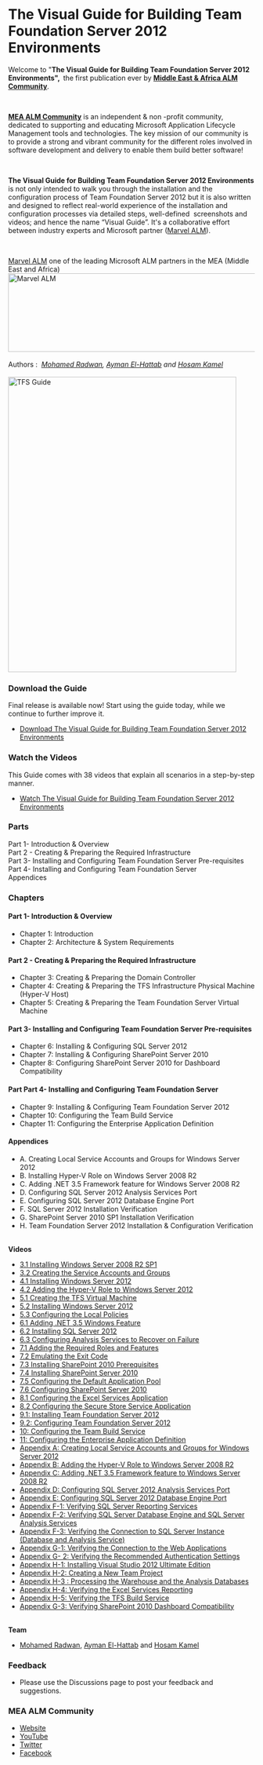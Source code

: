 # The Visual Guide for Building Team Foundation Server 2012 Environments
<div class="wikidoc">Welcome to "<strong>The Visual Guide for Building Team Foundation Server 2012 Environments", </strong>&nbsp;the first publication ever by&nbsp;<a title="MEA ALM Community" href="http://www.meaalmcommunity.com" target="_blank" rel="noopener"><strong>Middle East &amp; Africa ALM Community</strong></a>.</div>
<p>&nbsp;</p>
<div class="wikidoc"><strong><a title="MEA ALM Community" href="http://www.meaalmcommunity.com" target="_blank" rel="noopener">MEA ALM Community</a></strong> is an independent &amp; non -profit community, dedicated to supporting and educating Microsoft Application Lifecycle Management tools and technologies. The key mission of our community is to provide a strong and vibrant community for the different roles involved in software development and delivery to enable them build better software!</div>
<div class="wikidoc">
<p>&nbsp;</p>
</div>
<div class="wikidoc"><strong>The Visual Guide for Building Team Foundation Server 2012 Environments</strong> is not only intended to walk you through the installation and the configuration process of Team Foundation Server 2012 but it is also written and designed to reflect real-world experience of the installation and configuration processes via detailed steps, well-defined &nbsp;screenshots and videos; and hence the name &ldquo;Visual Guide&rdquo;.&nbsp;It's a collaborative effort between industry experts and Microsoft&nbsp;partner (<a title="Marvel ALM" href="http://marvelalm.com/" target="_blank" rel="noopener">Marvel ALM</a>).</div>
<p>&nbsp;</p>
<div class="wikidoc"><a title="Marvel ALM" href="http://marvelalm.com/" target="_blank" rel="noopener">Marvel ALM</a> one of the leading Microsoft ALM partners in the MEA (Middle East and&nbsp;Africa)</div>
<div class="wikidoc"><a title="Marvel ALM" href="http://marvelalm.com/" target="_blank" rel="noopener"><img src="http://mohamedradwan.com/wp-content/uploads/2017/08/MSPartner-for-CodePlex-2.jpg" alt="Marvel ALM" width="552" height="160" /></a></div>
<div class="wikidoc"><br /> Authors : &nbsp;<em><a title="M.Radwan Blog" href="http://mohamedradwan.wordpress.com/" target="_blank" rel="noopener">Mohamed Radwan</a>,&nbsp;<a title="Ayman El-Hattab" href="http://www.aymanelhattab.com">Ayman El-Hattab</a> and <a title="Hosam Kamel" href="http://blogs.msdn.com/b/hkamel/" target="_blank" rel="noopener">Hosam Kamel</a></em><br /> <br /> <img title="TeamDevGuide.gif" src="http://mohamedradwan.com/wp-content/uploads/2017/08/cov-page.png" alt="TFS Guide" width="466" height="602" /></div>
<div class="wikidoc">
<h3>Download the Guide</h3>
Final release is available now! Start using the guide today, while we continue to further improve it.
<ul>
<li><a href="http://tfs2012visualguide.codeplex.com/downloads/get/482244" target="_blank" rel="noopener">Download The Visual Guide for Building Team Foundation Server 2012 Environments</a></li>
</ul>
<h3>Watch the Videos</h3>
This Guide comes with 38 videos that explain all scenarios in a step-by-step manner.
<ul>
<li><a href="http://www.youtube.com/playlist?list=PLBF6EB5809CE2EED4&amp;feature=plcp" target="_blank" rel="noopener">Watch The Visual Guide for Building Team Foundation Server 2012 Environments</a></li>
</ul>
<h3>Parts</h3>
<div class="wikidoc">Part 1- Introduction &amp; Overview</div>
<div class="wikidoc">Part 2 - Creating &amp; Preparing the Required Infrastructure</div>
<div class="wikidoc">Part 3- Installing and Configuring Team Foundation Server Pre-requisites</div>
<div class="wikidoc">Part 4- Installing and Configuring Team Foundation Server</div>
<div class="wikidoc">Appendices</div>
<h3>Chapters</h3>
<h4>Part 1- Introduction &amp; Overview</h4>
<ul>
<li>Chapter 1: Introduction</li>
<li>Chapter 2: Architecture &amp; System Requirements</li>
</ul>
<h4>Part 2 - Creating &amp; Preparing the Required&nbsp;Infrastructure</h4>
<ul>
<li>Chapter 3: Creating &amp; Preparing the Domain Controller</li>
<li>Chapter 4: Creating &amp; Preparing the TFS Infrastructure Physical Machine (Hyper-V Host)</li>
<li>Chapter 5: Creating &amp; Preparing the Team Foundation Server Virtual Machine</li>
</ul>
<h4>Part 3- Installing and Configuring Team Foundation Server Pre-requisites</h4>
<ul>
<li>Chapter 6: Installing &amp; Configuring SQL Server 2012</li>
<li>Chapter 7: Installing &amp; Configuring SharePoint Server 2010</li>
<li>Chapter 8: Configuring SharePoint Server 2010 for Dashboard Compatibility</li>
</ul>
<h4>Part Part 4- Installing and Configuring Team Foundation Server</h4>
<ul>
<li>Chapter 9: Installing &amp; Configuring Team Foundation Server 2012&nbsp;</li>
<li>Chapter 10: Configuring the Team Build Service</li>
<li>Chapter 11: Configuring the Enterprise Application Definition</li>
</ul>
<h4>Appendices</h4>
<ul>
<li>A. Creating Local Service Accounts and Groups for Windows Server 2012&nbsp;</li>
<li>B. Installing Hyper-V Role on Windows Server 2008 R2</li>
<li>C. Adding .NET 3.5 Framework feature for Windows Server 2008 R2</li>
<li>D. Configuring SQL Server 2012 Analysis Services Port</li>
<li>E. Configuring SQL Server 2012 Database Engine Port</li>
<li>F. SQL Server 2012 Installation Verification &nbsp;</li>
<li>G. SharePoint Server 2010 SP1 Installation Verification</li>
<li>H. Team Foundation Server 2012 Installation &amp; Configuration Verification</li>
</ul>
<br /> <strong>Videos</strong>
<ul>
<li><a href="http://www.youtube.com/watch?v=k-8uMqJCI1U&amp;feature=plcp">3.1 Installing Windows Server 2008 R2 SP1</a></li>
<li><a href="http://www.youtube.com/watch?v=4usGTnySDHg&amp;feature=plcp">3.2 Creating the Service Accounts and Groups</a></li>
<li><a href="http://www.youtube.com/watch?v=4DlyqSEU-wg&amp;feature=plcp">4.1 Installing Windows Server 2012</a></li>
<li><a href="http://www.youtube.com/watch?v=nyfXKuq0Va4&amp;feature=plcp">4.2 Adding the Hyper-V Role to Windows Server 2012</a></li>
<li><a href="http://www.youtube.com/watch?v=A77bdQDe1OA&amp;feature=plcp">5.1 Creating the TFS Virtual Machine</a></li>
<li><a href="http://www.youtube.com/watch?v=2G4cqG9RzvI&amp;feature=plcp">5.2 Installing Windows Server 2012</a></li>
<li><a href="http://www.youtube.com/watch?v=TloAewSBec8&amp;feature=plcp">5.3 Configuring the Local Policies</a></li>
<li><a href="http://www.youtube.com/watch?v=0_X7zp1XtuY&amp;feature=plcp">6.1 Adding .NET 3.5 Windows Feature</a></li>
<li><a href="http://www.youtube.com/watch?v=QWRO_5zh_kk&amp;feature=plcp">6.2 Installing SQL Server 2012</a></li>
<li><a href="http://www.youtube.com/watch?v=zu4OhKHPLRY&amp;feature=plcp">6.3 Configuring Analysis Services to Recover on Failure</a></li>
<li><a href="http://www.youtube.com/watch?v=gdnUTChIGiE&amp;feature=plcp">7.1 Adding the Required Roles and Features</a></li>
<li><a href="http://www.youtube.com/watch?v=orWYbWZXnvM&amp;feature=plcp">7.2 Emulating the Exit Code</a></li>
<li><a href="http://www.youtube.com/watch?v=P3VU5wRcIac&amp;feature=plcp">7.3 Installing SharePoint 2010 Prerequisites</a></li>
<li><a href="http://www.youtube.com/watch?v=Bf7dlioeOvU&amp;feature=plcp">7.4 Installing SharePoint Server 2010</a></li>
<li><a href="http://www.youtube.com/watch?v=envZ8_qy5k0&amp;feature=plcp">7.5 Configuring the Default Application Pool</a></li>
<li><a href="http://www.youtube.com/watch?v=klTG3UGSz44&amp;feature=plcp">7.6 Configuring SharePoint Server 2010</a></li>
<li><a href="http://www.youtube.com/watch?v=xHa3lZDwh38&amp;feature=plcp">8.1 Configuring the Excel Services Application</a></li>
<li><a href="http://www.youtube.com/watch?v=hv9Esg9y_ds&amp;feature=plcp">8.2 Configuring the Secure Store Service Application</a></li>
<li><a href="http://www.youtube.com/watch?v=OYtsaa8BE3Y&amp;feature=plcp">9.1: Installing Team Foundation Server 2012</a></li>
<li><a href="http://www.youtube.com/watch?v=UwJjL7Imkkc&amp;feature=plcp">9.2: Configuring Team Foundation Server 2012</a></li>
<li><a href="http://www.youtube.com/watch?v=6DJ0LIPchTs&amp;feature=plcp">10: Configuring the Team Build Service</a></li>
<li><a href="http://www.youtube.com/watch?v=3ZvCi-McqIo&amp;feature=plcp">11: Configuring the Enterprise Application Definition</a></li>
<li><a href="http://www.youtube.com/watch?v=cbIFxxZLEgg&amp;feature=plcp">Appendix A: Creating Local Service Accounts and Groups for Windows Server 2012</a></li>
<li><a href="http://www.youtube.com/watch?v=cwpA05Got1A&amp;feature=plcp">Appendix B: Adding the Hyper-V Role to Windows Server 2008 R2</a></li>
<li><a href="http://www.youtube.com/watch?v=NHgXJIkx-mo&amp;feature=plcp">Appendix C: Adding .NET 3.5 Framework feature to Windows Server 2008 R2</a></li>
<li><a href="http://www.youtube.com/watch?v=AxQO-UTicac&amp;feature=plcp">Appendix D: Configuring SQL Server 2012 Analysis Services Port</a></li>
<li><a href="http://www.youtube.com/watch?v=hqaWGsFLDXs&amp;feature=plcp">Appendix E: Configuring SQL Server 2012 Database Engine Port</a></li>
<li><a href="http://www.youtube.com/watch?v=R_uL-c_xuDc&amp;feature=plcp">Appendix F-1: Verifying SQL Server Reporting Services</a></li>
<li><a href="http://www.youtube.com/watch?v=VKLXRxnFy6g&amp;feature=plcp">Appendix F-2: Verifying SQL Server Database Engine and SQL Server Analysis Services</a></li>
<li><a href="http://www.youtube.com/watch?v=RhQ-4rqsxxc&amp;feature=plcp">Appendix F-3: Verifying the Connection to SQL Server Instance (Database and Analysis Service)</a></li>
<li><a href="http://www.youtube.com/watch?v=kbXB4BZQUBQ&amp;feature=plcp">Appendix G-1: Verifying the Connection to the Web Applications</a></li>
<li><a href="http://www.youtube.com/watch?v=kbXB4BZQUBQ&amp;feature=plcp">Appendix G- 2: Verifying the Recommended Authentication Settings</a></li>
<li><a href="http://www.youtube.com/watch?v=WHZHT1hhDig&amp;feature=plcp">Appendix H-1: Installing Visual Studio 2012 Ultimate Edition</a></li>
<li><a href="http://www.youtube.com/watch?v=wuPLy4UrRyo&amp;feature=plcp">Appendix H-2: Creating a New Team Project</a></li>
<li><a href="http://www.youtube.com/watch?v=DmH9aaNSkMs&amp;feature=plcp">Appendix H-3 : Processing the Warehouse and the Analysis Databases</a></li>
<li><a href="http://www.youtube.com/watch?v=NpRwhjpnxqo&amp;feature=plcp">Appendix H-4: Verifying the Excel Services Reporting</a></li>
<li><a href="http://www.youtube.com/watch?v=2hNLdmCAu1g&amp;feature=plcp">Appendix H-5: Verifying the TFS Build Service</a></li>
<li><a href="http://www.youtube.com/watch?v=f8wNqyDPeo4&amp;feature=plcp">Appendix G-3: Verifying SharePoint 2010 Dashboard Compatibility</a></li>
</ul>
<br /> <strong>Team</strong><br />
<ul>
<li><a title="M.Radwan Blog" href="http://mohamedradwan.wordpress.com/" target="_blank" rel="noopener">Mohamed Radwan</a>,&nbsp;<a title="Ayman El-Hattab" href="http://www.aymanelhattab.com">Ayman El-Hattab</a>&nbsp;and&nbsp;<a title="Hosam Kamel" href="http://blogs.msdn.com/b/hkamel/" target="_blank" rel="noopener">Hosam Kamel</a></li>
</ul>
<h3>Feedback</h3>
<ul>
<li>Please use the Discussions page to post your feedback and suggestions.</li>
</ul>
<h3>MEA ALM Community</h3>
<ul>
<li><a href="http://www.meaalmcommunity.com/" target="_blank" rel="noopener">Website </a></li>
<li><a href="http://www.youtube.com/user/MSMEAALMCommunity" target="_blank" rel="noopener">YouTube </a></li>
<li><a href="https://twitter.com/MEAALMCommunity" target="_blank" rel="noopener">Twitter </a></li>
<li><a href="https://www.facebook.com/MeaALMCommunity" target="_blank" rel="noopener">Facebook</a></li>
</ul>
</div>

